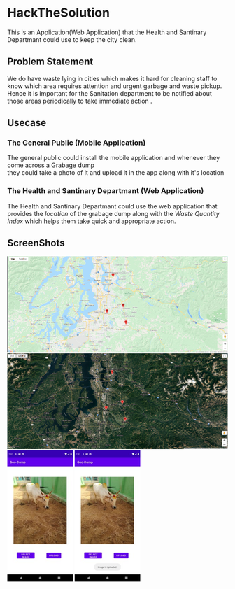 # HackTheSolution
This is an Application(Web Application) that the Health and Santinary Departmant could use to keep the city clean.</br>

## Problem Statement </br>
We do have waste lying in cities which makes it hard for cleaning staff to know which area requires attention and urgent garbage and  waste pickup. </br>
Hence it is important for the Sanitation department to be notified about those areas periodically to take  immediate action . </br>

## Usecase

### The General Public (Mobile Application)
The general public could install the mobile application and whenever they come across a Grabage dump </br>they could take a photo of it and upload it in the app along with it's location

### The Health and Santinary Departmant (Web Application)
The Health and Santinary Departmant could use the web application that provides the *location* of the grabage dump along with the *Waste Quantity Index* which helps them take quick and appropriate action.

## ScreenShots
<img src="https://github.com/ArvinthKumar2502/HackTheSolution/blob/main/screenShots/map.png"></br>
<img src ="https://github.com/ArvinthKumar2502/HackTheSolution/blob/main/screenShots/satMap.png"></br>
<img src="https://github.com/ArvinthKumar2502/HackTheSolution/blob/main/screenShots/Image%20select.jpg"  width="150" height="300">
<img src="https://github.com/ArvinthKumar2502/HackTheSolution/blob/main/screenShots/Image%20Uploaded.jpg" width="150" height="300">


